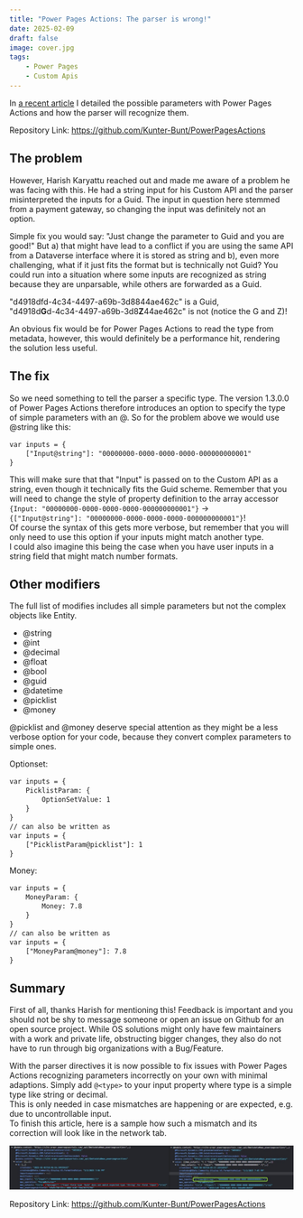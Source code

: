 ```yaml
---
title: "Power Pages Actions: The parser is wrong!"
date: 2025-02-09
draft: false
image: cover.jpg
tags: 
    - Power Pages
    - Custom Apis
---
```


In [a recent article](/post/power-pages/custom-api-parameters/) I detailed the possible parameters with Power Pages Actions and how the parser will recognize them. 

Repository Link: https://github.com/Kunter-Bunt/PowerPagesActions

## The problem
However, Harish Karyattu reached out and made me aware of a problem he was facing with this. He had a string input for his Custom API and the parser misinterpreted the inputs for a Guid. The input in question here stemmed from a payment gateway, so changing the input was definitely not an option.

Simple fix you would say: "Just change the parameter to Guid and you are good!" But a) that might have lead to a conflict if you are using the same API from a Dataverse interface where it is stored as string and b), even more challenging, what if it just fits the format but is technically not Guid? You could run into a situation where some inputs are recognized as string because they are unparsable, while others are forwarded as a Guid.

"d4918dfd-4c34-4497-a69b-3d8844ae462c" is a Guid,  
"d4918d**G**d-4c34-4497-a69b-3d8**Z**44ae462c" is not (notice the G and Z)!

An obvious fix would be for Power Pages Actions to read the type from metadata, however, this would definitely be a performance hit, rendering the solution less useful.

## The fix
So we need something to tell the parser a specific type. The version 1.3.0.0 of Power Pages Actions therefore introduces an option to specify the type of simple parameters with an @. So for the problem above we would use @string like this:
``` JS
var inputs = {
    ["Input@string"]: "00000000-0000-0000-0000-000000000001"
}
```
This will make sure that that "Input" is passed on to the Custom API as a string, even though it technically fits the Guid scheme. 
Remember that you will need to change the style of property definition to the array accessor  
`{Input: "00000000-0000-0000-0000-000000000001"}` ->  
`{["Input@string"]: "00000000-0000-0000-0000-000000000001"}`!  
Of course the syntax of this gets more verbose, but remember that you will only need to use this option if your inputs might match another type.  
I could also imagine this being the case when you have user inputs in a string field that might match number formats.

## Other modifiers
The full list of modifies includes all simple parameters but not the complex objects like Entity.
- @string
- @int
- @decimal
- @float
- @bool
- @guid
- @datetime
- @picklist
- @money

@picklist and @money deserve special attention as they might be a less verbose option for your code, because they convert complex parameters to simple ones. 

Optionset:
```JS
var inputs = {
    PicklistParam: {
        OptionSetValue: 1
    }
}
// can also be written as
var inputs = {
    ["PicklistParam@picklist"]: 1
}
```

Money:
```JS
var inputs = {
    MoneyParam: {
        Money: 7.8
    }
}
// can also be written as
var inputs = {
    ["MoneyParam@money"]: 7.8
}
```

## Summary
First of all, thanks Harish for mentioning this! Feedback is important and you should not be shy to message someone or open an issue on Github for an open source project. While OS solutions might only have few maintainers with a work and private life, obstructing bigger changes, they also do not have to run through big organizations with a Bug/Feature.

With the parser directives it is now possible to fix issues with Power Pages Actions recognizing parameters incorrectly on your own with minimal adaptions. Simply add `@<type>` to your input property where type is a simple type like string or decimal.  
This is only needed in case mismatches are happening or are expected, e.g. due to uncontrollable input.  
To finish this article, here is a sample how such a mismatch and its correction will look like in the network tab.

![](cover.jpg)

Repository Link: https://github.com/Kunter-Bunt/PowerPagesActions